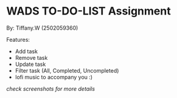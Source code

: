 # WADS TO-DO-LIST Assignment 
By: Tiffany.W (2502059360)

Features:
- Add task
- Remove task
- Update task
- Filter task (All, Completed, Uncompleted)
- lofi music to accompany you :)


*check screenshots for more details*
